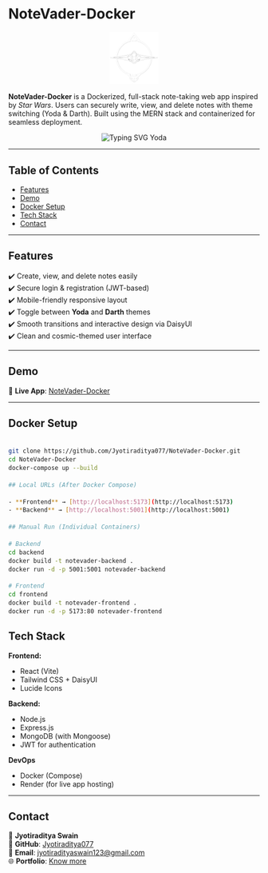 # NoteVader-Docker 

<p align="center">
  <img src="https://github.com/Jyotiraditya077/NoteVader/blob/main/frontend/public/logo.png" alt="NoteVader Logo" width="100px">
</p>

**NoteVader-Docker** is a Dockerized, full-stack note-taking web app inspired by *Star Wars*. Users can securely write, view, and delete notes with theme switching (Yoda & Darth). Built using the MERN stack and containerized for seamless deployment.

<p align="center">
  <img src="https://readme-typing-svg.herokuapp.com?font=Fira+Code&size=22&pause=1000&color=00FF9D&center=true&vCenter=true&width=780&lines=May+the+Force+be+with+you.;May+the+Code+be+with+you." alt="Typing SVG Yoda" />
</p>


---

## Table of Contents

- [Features](#features)
- [Demo](#demo)
- [Docker Setup](#docker-setup)
- [Tech Stack](#tech-stack)
- [Contact](#contact)

---

## Features

✔️ Create, view, and delete notes easily  
✔️ Secure login & registration (JWT-based)  
✔️ Mobile-friendly responsive layout  
✔️ Toggle between **Yoda** and **Darth** themes  
✔️ Smooth transitions and interactive design via DaisyUI  
✔️ Clean and cosmic-themed user interface  

---

## Demo

🔗 **Live App**: [NoteVader-Docker](https://notevader-docker.onrender.com)

---

## Docker Setup

```bash

git clone https://github.com/Jyotiraditya077/NoteVader-Docker.git  
cd NoteVader-Docker  
docker-compose up --build  

## Local URLs (After Docker Compose)  

- **Frontend** → [http://localhost:5173](http://localhost:5173)  
- **Backend** → [http://localhost:5001](http://localhost:5001)  

## Manual Run (Individual Containers)  

# Backend  
cd backend  
docker build -t notevader-backend .  
docker run -d -p 5001:5001 notevader-backend  

# Frontend  
cd frontend  
docker build -t notevader-frontend .  
docker run -d -p 5173:80 notevader-frontend  

```

## Tech Stack

**Frontend:**  
- React (Vite)  
- Tailwind CSS + DaisyUI  
- Lucide Icons  

**Backend:**  
- Node.js  
- Express.js  
- MongoDB (with Mongoose)  
- JWT for authentication  

**DevOps**  
- Docker (Compose)  
- Render (for live app hosting)  

---

## Contact

👤 **Jyotiraditya Swain**  
📍 **GitHub**: [Jyotiraditya077](https://github.com/Jyotiraditya077)  
📧 **Email**: jyotiradityaswain123@gmail.com  
🌐 **Portfolio**: [Know more](https://jyotiradityaportfolio.netlify.app/)
